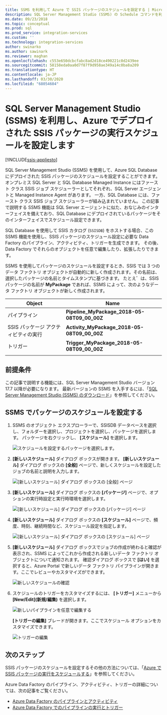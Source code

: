 ```yaml
---
title: SSMS を利用して Azure で SSIS パッケージのスケジュールを設定する | Microsoft Docs
description: SQL Server Management Studio (SSMS) の Schedule コマンドを利用し、Azure SQL Database にデプロイされた SSIS パッケージのスケジュールを設定する方法について説明します。
ms.date: 09/23/2018
ms.topic: conceptual
ms.prod: sql
ms.prod_service: integration-services
ms.custom: ''
ms.technology: integration-services
author: swinarko
ms.author: sawinark
ms.reviewer: maghan
ms.openlocfilehash: c553e650dcbcfabc8ad2d18ce490221c0d2439ee
ms.sourcegitcommit: 58158eda0aa0d7f87f9d958ae349a14c0ba8a209
ms.translationtype: HT
ms.contentlocale: ja-JP
ms.lasthandoff: 03/30/2020
ms.locfileid: "68054604"
---
```

# <a name="schedule-the-execution-of-ssis-packages-deployed-in-azure-with-sql-server-management-studio-ssms"></a>SQL Server Management Studio (SSMS) を利用し、Azure でデプロイされた SSIS パッケージの実行スケジュールを設定します

[!INCLUDE[ssis-appliesto](../../includes/ssis-appliesto-ssvrpluslinux-asdb-asdw-xxx.md)]



SQL Server Management Studio (SSMS) を使用して、Azure SQL Database にデプロイされた SSIS パッケージのスケジュールを設定することができます。 オンプレミス SQL Server と SQL Database Managed Instance にはファースト クラス SSIS ジョブ スケジューラーとしてそれぞれ、SQL Server エージェントと Managed Instance Agent があります。 一方、SQL Database には、ファースト クラス SSIS ジョブ スケジューラーが組み込まれていません。 この記事で説明する SSMS 機能は SQL Server エージェントに似た、おなじみのインターフェイスを備えており、SQL Database にデプロイされているパッケージをそのインターフェイスでスケジュール設定できます。

SQL Database を使用して SSIS カタログ (`SSISDB`) をホストする場合、この SSMS 機能を使用し、SSIS パッケージのスケジュール設定に必要な Data Factory のパイプライン、アクティビティ、トリガーを生成できます。 その後、Data Factory でそれらのオブジェクトを任意で編集したり、拡張したりできます。

SSMS を使用してパッケージのスケジュールを設定するとき、SSIS では 3 つのデータ ファクトリ オブジェクトが自動的に新しく作成されます。その名前は、選択したパッケージの名前とタイムスタンプに基づきます。 たとえ゛は、SSIS パッケージの名前が **MyPackage** であれば、SSMS によって、次のようなデータ ファクトリ オブジェクトが新しく作成されます。

| Object | Name |
|---|---|
| パイプライン | **Pipeline_MyPackage_2018-05-08T09_00_00Z** |
| SSIS パッケージ アクティビティの実行 | **Activity_MyPackage_2018-05-08T09_00_00Z** |
| トリガー | **Trigger_MyPackage_2018-05-08T09_00_00Z** |
|||

## <a name="prerequisites"></a>前提条件

この記事で説明する機能には、SQL Server Management Studio バージョン 17.7 以降が必要になります。 最新バージョンの SSMS を入手するには、「[SQL Server Management Studio (SSMS) のダウンロード](../../ssms/download-sql-server-management-studio-ssms.md)」を参照してください。

## <a name="schedule-a-package-in-ssms"></a>SSMS でパッケージのスケジュールを設定する

1. SSMS のオブジェクト エクスプローラーで、SSISDB データベースを選択し、フォルダーを選択し、プロジェクトを選択し、パッケージを選択します。 パッケージを右クリックし、 **[スケジュール]** を選択します。

    ![スケジュールを設定するパッケージを選択します。](media/ssis-azure-schedule-packages-ssms/schedule-ssms-image1-schedule.png)

2. **[新しいスケジュール]** ダイアログ ボックスが開きます。 **[新しいスケジュール]** ダイアログ ボックスの **[全般]** ページで、新しくスケジュールを設定したジョブの名前と説明を入力します。

    ![[新しいスケジュール] ダイアログ ボックスの [全般] ページ](media/ssis-azure-schedule-packages-ssms/schedule-ssms-image2-new-schedule.png)

3. **[新しいスケジュール]** ダイアログ ボックスの **[パッケージ]** ページで、オプションの実行時設定と実行時環境を選択します。

    ![[新しいスケジュール] ダイアログ ボックスの [パッケージ] ページ](media/ssis-azure-schedule-packages-ssms/schedule-ssms-image3-new-schedule2.png)

4. **[新しいスケジュール]** ダイアログ ボックスの **[スケジュール]** ページで、頻度、時刻、継続時間など、スケジュール設定を指定します。

    ![[新しいスケジュール] ダイアログ ボックスの [スケジュール] ページ](media/ssis-azure-schedule-packages-ssms/schedule-ssms-image4-new-schedule3.png)

5. **[新しいスケジュール]** ダイアログ ボックスでジョブの作成が終わると確認が表示され、SSMS によってこれから作成される新しいデータ ファクトリ オブジェクトについて通知されます。 確認ダイアログ ボックスで **[はい]** を選択すると、Azure Portal で新しいデータ ファクトリ パイプラインが開きます。ここでレビューやカスタマイズができます。

    ![新しいスケジュールの確認](media/ssis-azure-schedule-packages-ssms/schedule-ssms-image5-confirmation.png)

6. スケジュールのトリガーをカスタマイズするには、 **[トリガー]** メニューから **[New/Edit]\(新規/編集\)** を選択します。

    ![新しいパイプラインを任意で編集する](media/ssis-azure-schedule-packages-ssms/schedule-ssms-image6-edit.png)

    **[トリガーの編集]** ブレードが開きます。ここでスケジュール オプションをカスタマイズできます。

    ![トリガーの編集](media/ssis-azure-schedule-packages-ssms/schedule-ssms-image7-edit2.png)

## <a name="next-steps"></a>次のステップ

SSIS パッケージのスケジュールを設定するその他の方法については、「[Azure で SSIS パッケージの実行をスケジュールする](ssis-azure-schedule-packages.md)」を参照してください。

Azure Data Factory のパイプライン、アクティビティ、トリガーの詳細については、次の記事をご覧ください。
-   [Azure Data Factory のパイプラインとアクティビティ](https://docs.microsoft.com/azure/data-factory/concepts-pipelines-activities)
-   [Azure Data Factory でのパイプラインの実行とトリガー](https://docs.microsoft.com/azure/data-factory/concepts-pipeline-execution-triggers)
